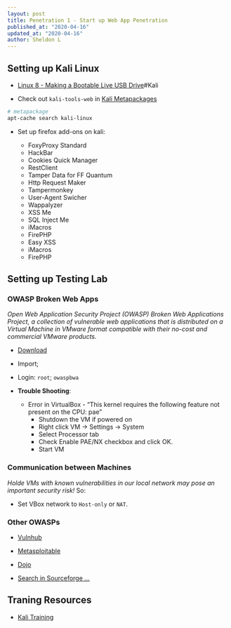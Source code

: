 ```yaml
---
layout: post
title: Penetration 1 - Start up Web App Penetration
published_at: "2020-04-16"
updated_at: "2020-04-16"
author: Sheldon L
---
```


## Setting up Kali Linux

- [Linux 8 - Making a Bootable Live USB Drive](https://www.sheldonl.com/2019/11/07/01.html)#Kali

- Check out `kali-tools-web` in [Kali Metapackages](https://tools.kali.org/kali-metapackages)

```bash
# metapackage
apt-cache search kali-linux
```

- Set up firefox add-ons on kali:

  - FoxyProxy Standard
  - HackBar
  - Cookies Quick Manager
  - RestClient
  - Tamper Data for FF Quantum
  - Http Request Maker
  - Tampermonkey
  - User-Agent Swicher
  - Wappalyzer
  - XSS Me
  - SQL Inject Me
  - iMacros
  - FirePHP
  - Easy XSS
  - iMacros
  - FirePHP

##  Setting up Testing Lab

### OWASP Broken Web Apps

*Open Web Application Security Project (OWASP) Broken Web Applications Project, a collection of vulnerable web applications that is distributed on a Virtual Machine in VMware format compatible with their no-cost and commercial VMware products.*

- [Download](https://sourceforge.net/projects/owaspbwa/files/1.2/OWASP_Broken_Web_Apps_VM_1.2.ova/download)

- Import;

- Login: `root`; `owaspbwa`

- **Trouble Shooting**:
  - Error in VirtualBox - “This kernel requires the following feature not present on the CPU: pae”
    - Shutdown the VM if powered on
    - Right click VM -> Settings -> System
    - Select Processor tab
    - Check Enable PAE/NX checkbox and click OK.
    - Start VM

### Communication between Machines

*Holde VMs with known vulnerabilities in our local network may pose an important security risk!* So:

- Set VBox network to `Host-only` or `NAT`.

### Other OWASPs

- [Vulnhub](https://www.vulnhub.com/)

- [Metasploitable](https://sourceforge.net/projects/metasploitable/)

- [Dojo](https://sourceforge.net/projects/websecuritydojo/)

- [Search in Sourceforge ...](https://sourceforge.net/directory/os:linux/?q=vulnerable)


## Traning Resources

- [Kali Training](https://kali.training/)
